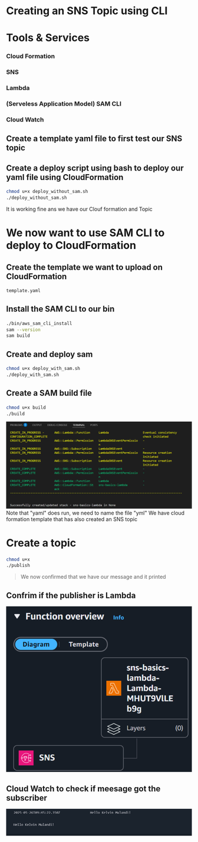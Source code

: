 # Creating an SNS Topic using CLI
# Tools & Services
### Cloud Formation
### SNS
### Lambda
### (Serveless Application Model) SAM CLI
### Cloud Watch
## Create a template yaml file to first test our SNS topic
## Create a deploy script using bash to deploy our yaml file using CloudFormation
```sh
chmod u+x deploy_without_sam.sh
./deploy_without_sam.sh
```
It is working fine ans we have our Clouf formation and Topic
# We now want to use SAM CLI to deploy to CloudFormation
## Create the template we want to upload on  CloudFormation
```sh
template.yaml
```
## Install the SAM CLI to our bin 
```sh
./bin/aws_sam_cli_install
sam --version
sam build
```
## Create and deploy sam
```sh
chmod u+x deploy_with_sam.sh
./deploy_with_sam.sh
```
## Create a SAM build file
```sh
chmod u+x build
./build
```
![Alt text](/output-images/sam-created.png?raw=true "We have build using SAM")
Note that "yaml" does run, we need to name the file "yml"
We have cloud formation template that has also created an SNS topic
# Create a topic
```sh
chmod u+x
./publish
```
> We now confirmed that we have our message and it printed
## Confrim if the publisher is Lambda
![Alt text](/output-images/lambda-image.png?raw=true "We have build using SAM")
## Cloud Watch to check if meesage got the subscriber
![Alt text](/output-images/cloudwatch.png?raw=true "The Subscriber message on cloud watch")


